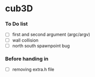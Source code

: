 # cub3D

### To Do list
- [ ] first and second argument (argc/argv)
- [ ] wall collision
- [ ] north south spawnpoint bug

### Before handing in
- [ ] removing extra.h file